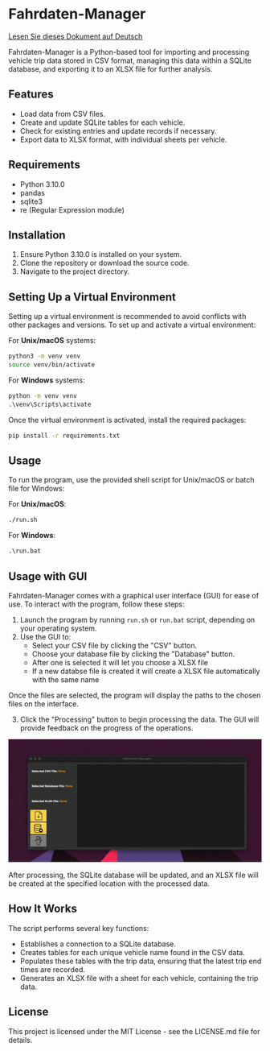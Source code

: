 # Fahrdaten-Manager
[Lesen Sie dieses Dokument auf Deutsch](docs/ger.md)


Fahrdaten-Manager is a Python-based tool for importing and processing vehicle trip data stored in CSV format, managing this data within a SQLite database, and exporting it to an XLSX file for further analysis.

## Features

- Load data from CSV files.
- Create and update SQLite tables for each vehicle.
- Check for existing entries and update records if necessary.
- Export data to XLSX format, with individual sheets per vehicle.

## Requirements

- Python 3.10.0
- pandas
- sqlite3
- re (Regular Expression module)

## Installation

1. Ensure Python 3.10.0 is installed on your system.
2. Clone the repository or download the source code.
3. Navigate to the project directory.

## Setting Up a Virtual Environment

Setting up a virtual environment is recommended to avoid conflicts with other packages and versions. To set up and activate a virtual environment:

For **Unix/macOS** systems:

```sh
python3 -m venv venv
source venv/bin/activate
```

For **Windows** systems:

```bat
python -m venv venv
.\venv\Scripts\activate
```

Once the virtual environment is activated, install the required packages:

```sh
pip install -r requirements.txt
```

## Usage

To run the program, use the provided shell script for Unix/macOS or batch file for Windows:

For **Unix/macOS**:

```sh
./run.sh
```

For **Windows**:

```bat
.\run.bat
```

## Usage with GUI

Fahrdaten-Manager comes with a graphical user interface (GUI) for ease of use. To interact with the program, follow these steps:

1. Launch the program by running `run.sh` or `run.bat` script, depending on your operating system.
2. Use the GUI to:
   - Select your CSV file by clicking the "CSV" button.
   - Choose your database file by clicking the "Database" button.
   - After one is selected it will let you choose a XLSX file
   - If a new databse file is created it will create a XLSX file automatically with the same name

Once the files are selected, the program will display the paths to the chosen files on the interface. 

3. Click the "Processing" button to begin processing the data. The GUI will provide feedback on the progress of the operations.

![Example_gui](data/Example.gif)

After processing, the SQLite database will be updated, and an XLSX file will be created at the specified location with the processed data.


## How It Works

The script performs several key functions:
- Establishes a connection to a SQLite database.
- Creates tables for each unique vehicle name found in the CSV data.
- Populates these tables with the trip data, ensuring that the latest trip end times are recorded.
- Generates an XLSX file with a sheet for each vehicle, containing the trip data.

## License

This project is licensed under the MIT License - see the LICENSE.md file for details.


